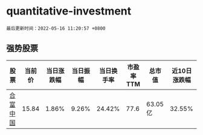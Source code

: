 # quantitative-investment

`最后更新时间：2022-05-16 11:20:57 +0800`

## 强势股票

|股票|当前价|当日涨跌幅|当日振幅|当日换手率|市盈率TTM|总市值|近10日涨跌幅|
|----|----|----|----|----|----|----|----|
|[合富中国](https://xueqiu.com/S/SH603122)|15.84|1.86%|9.26%|24.42%|77.6|63.05亿|32.55%|
